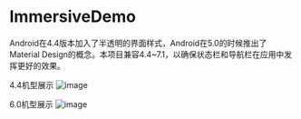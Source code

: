 # ImmersiveDemo
Android在4.4版本加入了半透明的界面样式，Android在5.0的时候推出了Material Design的概念。本项目兼容4.4~7.1，以确保状态栏和导航栏在应用中发挥更好的效果。

4.4机型展示
![image](https://github.com/cnwutianhao/ImmersiveDemo/blob/master/screenshoot/4.4.2.gif)

6.0机型展示
![image](https://github.com/cnwutianhao/ImmersiveDemo/blob/master/screenshoot/6.0.1.gif)
